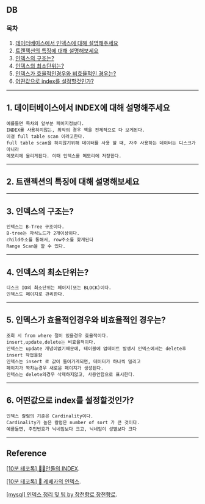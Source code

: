 
## DB
### 목차
1. [데이터베이스에서 인덱스에 대해 설명해주세요](#1.)
2. [트랜젝션의 특징에 대해 설명해보세요](#2.)
3. [인덱스의 구조는?](#3.)
4. [인덱스의 최소단위는?](#4.)
5. [인덱스가 효율적인경우와 비효율적인 경우는?](#5.)
6. [어떤값으로 index를 설정할것인가?](#6.)
---

## 1. 데이터베이스에서 INDEX에 대해 설명해주세요
```
예를들면 목차의 앞부분 페이지정보다.
INDEX를 사용하지않는, 최악의 경우 책을 전체적으로 다 보게된다.
이걸 full table scan 이라고한다.
full table scan을 하지않기위해 데이터를 사용 할 때, 자주 사용하는 데이터는 디스크가 아니라
메모리에 올리게된다. 이때 인덱스를 메모리에 저장한다.
```  

---

## 2. 트랜젝션의 특징에 대해 설명해보세요  

---

## 3. 인덱스의 구조는?
```
인덱스는 B-Tree 구조이다.
B-tree는 자식노드가 2개이상이다.
child주소를 통해서, row주소를 찾게된다
Range Scan을 할 수 있다.
```

---

## 4. 인덱스의 최소단위는?
```
디스크 IO의 최소단위는 페이지(또는 BLOCK)이다.
인덱스도 페이지로 관리한다.
```

---

## 5. 인덱스가 효율적인경우와 비효율적인 경우는?
```
조회 시 from where 절이 있을경우 효율적이다.
insert,update,delete는 비효율적이다.
인덱스는 update 개념이없기때문에, 테이블에 업데이트 발생시 인덱스에서는 delete후 insert 작업을함
인덱스는 insert 로 값이 들어가게되면, 데이터가 하나씩 밀리고
페이지가 꽉차는경우 새로운 페이지가 생성된다.
인덱스는 delete의경우 삭제하지않고, 사용안함으로 표시한다.
```

---

## 6. 어떤값으로 index를 설정할것인가?
```
인덱스 칼럼의 기준은 Cardinality이다.
Cardinality가 높은 칼럼은 number of sort 가 큰 것이다.
예를들면, 주민번호가 닉네임보다 크고, 닉네임이 성별보다 크다
```

---

## Reference
[[10분 테코톡] 👨‍🏫안돌의 INDEX](https://www.youtube.com/watch?v=NkZ6r6z2pBg&list=PLgXGHBqgT2TvpJ_p9L_yZKPifgdBOzdVH&index=80).

[[10분 테코톡] 🦋 레베카의 인덱스](https://www.youtube.com/watch?v=9ZXIoh9PtwY&list=UU-mOekGSesms0agFntnQang&index=49).

[[mysql] 인덱스 정리 및 팁 by 창천향로 창천향로](https://jojoldu.tistory.com/243).